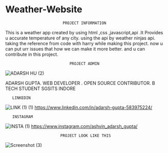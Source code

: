 
# Weather-Website

                             PROJECT INFORMATION 
This is a weather app created by using html ,css ,javascript,api .It Provides u accurate temperature of any city.
using the api by weather ninjas api.
taking the reference from code with harry while making this project.
now u can put urr issues that how we can  make it more better.
and u can contribute in this project.






                                PROJECT ADMIN
![ADARSH HU (2)](https://user-images.githubusercontent.com/114686600/209766314-fafd8d0c-4347-4cef-b18d-b49cd6e3ddbc.jpeg)

ADARSH GUPTA.
WEB DEVELOPER .
OPEN SOURCE CONTRIBUTOR.
B TECH STUDENT SGSITS INDORE














       LINKEDIN
![LINK (1) (1)](https://user-images.githubusercontent.com/114686600/209768109-77649115-bb44-41e1-b8c3-62386a70dc04.png)
https://www.linkedin.com/in/adarsh-gupta-583975224/



       INSTAGRAM
![INSTA (1)](https://user-images.githubusercontent.com/114686600/209766754-450ba21b-d535-4956-8b45-8259e53af3da.jpeg)
https://www.instagram.com/ashvin_adarsh_gupta/





     
                            PROJECT LOOK LIKE THIS
![Screenshot (3)](https://user-images.githubusercontent.com/114686600/209763538-43e8e2d4-b7c4-47b7-a5ea-abcdffb91516.png)
